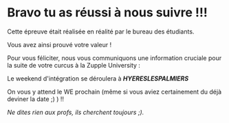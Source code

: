 # Bravo tu as réussi à nous suivre !!! 

Cette épreuve était réalisée en réalité par le bureau des étudiants. 

Vous avez ainsi prouvé votre valeur !

Pour vous féliciter, nous vous communiquons une information cruciale pour la suite de votre curcus à la Zupple University : 

Le weekend d'intégration se déroulera à _**HYERESLESPALMIERS**_

On vous y attend le WE prochain (même si vous aviez certainement du déjà deviner la date ;) ) !!

*Ne dites rien aux profs, ils cherchent toujours ;).*

